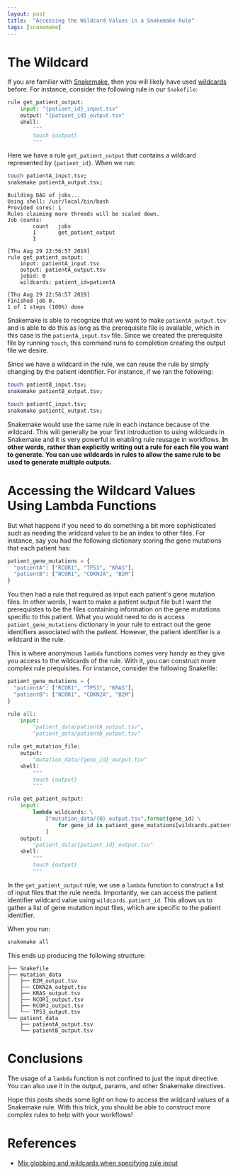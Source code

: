 ```yaml
---
layout: post
title:  "Accessing the Wildcard Values in a Snakemake Rule"
tags: [snakemake]
---
```


# The Wildcard

If you are familiar with [Snakemake](https://snakemake.readthedocs.io/en/stable/index.html), 
then you will likely have used [wildcards](https://snakemake.readthedocs.io/en/stable/snakefiles/rules.html#wildcards)
before. For instance, consider the following rule in our `Snakefile`:

```python
rule get_patient_output:
    input: "{patient_id}_input.tsv"
    output: "{patient_id}_output.tsv"
    shell:
        """
        touch {output}
        """
```

Here we have a rule `get_patient_output` that contains a wildcard represented by 
`{patient_id}`. When we run:

```bash
touch patientA_input.tsv;
snakemake patientA_output.tsv;
```
```
Building DAG of jobs...
Using shell: /usr/local/bin/bash
Provided cores: 1
Rules claiming more threads will be scaled down.
Job counts:
        count   jobs
        1       get_patient_output
        1

[Thu Aug 29 22:56:57 2019]
rule get_patient_output:
    input: patientA_input.tsv
    output: patientA_output.tsv
    jobid: 0
    wildcards: patient_id=patientA

[Thu Aug 29 22:56:57 2019]
Finished job 0.
1 of 1 steps (100%) done
```

Snakemake is able to recognize that we want to make `patientA_output.tsv` and
is able to do this as long as the prerequisite file is available, which in this 
case is the `patientA_input.tsv` file. Since we created the prerequisite file
by running `touch`, this command runs to completion creating the output file
we desire. 

Since we have a wildcard in the rule, we can reuse the rule by simply changing
by the patient identifier. For instance, if we ran the following:

```bash
touch patientB_input.tsv;
snakemake patientB_output.tsv;

touch patientC_input.tsv;
snakemake patientC_output.tsv;
```

Snakemake would use the same rule in each instance because of the wildcard. This 
will generally be your first introduction to using wildcards in Snakemake and it 
is very powerful in enabling rule reusage in workflows. **In other words, rather
than explicitly writing out a rule for each file you want to generate. You can
use wildcards in rules to allow the same rule to be used to generate multiple
outputs.**

# Accessing the Wildcard Values Using Lambda Functions

But what happens if you need to do something a bit more sophisticated such as 
needing the wildcard value to be an index to other files. For instance, say you 
had the following dictionary storing the gene mutations that each patient has:

```python
patient_gene_mutations = {
  "patientA": ["RCOR1", "TP53", "KRAS"],
  "patientB": ["NCOR1", "CDKN2A", "B2M"]
}
```

You then had a rule that required as input each patient's gene mutation files.
In other words, I want to make a patient output file but I want the prerequistes 
to be the files containing information on the gene mutations specific to this 
patient. What you would need to do is access `patient_gene_mutations` dictionary 
in your rule to extract out the gene identifiers associated with the patient. 
However, the patient identifier is a wildcard in the rule. 

This is where anonymous `lambda` functions comes very handy as they give you 
access to the wildcards of the rule. With it, you can construct more complex
rule prequisites. For instance, consider the following Snakefile:

```python
patient_gene_mutations = {
  "patientA": ["RCOR1", "TP53", "KRAS"],
  "patientB": ["NCOR1", "CDKN2A", "B2M"]
}

rule all:
    input:
        "patient_data/patientA_output.tsv",
        "patient_data/patientB_output.tsv"

rule get_mutation_file:
    output:
        "mutation_data/{gene_id}_output.tsv"
    shell:
        """
        touch {output}
        """

rule get_patient_output:
    input:
        lambda wildcards: \
            ["mutation_data/{0}_output.tsv".format(gene_id) \
                for gene_id in patient_gene_mutations[wildcards.patient_id]
            ]
    output:
        "patient_data/{patient_id}_output.tsv"
    shell:
        """
        touch {output}
        """
```

In the `get_patient_output` rule, we use a `lambda` function to construct a list
of input files that the rule needs. Importantly, we can access the patient 
identifier wildcard value using `wildcards.patient_id`. This allows us to gather
a list of gene mutation input files, which are specific to the patient 
identifier.

When you run:

```bash
snakemake all
```

This ends up producing the following structure:

```
├── Snakefile
├── mutation_data
│   ├── B2M_output.tsv
│   ├── CDKN2A_output.tsv
│   ├── KRAS_output.tsv
│   ├── NCOR1_output.tsv
│   ├── RCOR1_output.tsv
│   └── TP53_output.tsv
└── patient_data
    ├── patientA_output.tsv
    └── patientB_output.tsv
```

# Conclusions

The usage of a `lambda` function is not confined to just the input directive.
You can also use it in the output, params, and other Snakemake directives. 

Hope this posts sheds some light on how to access the wildcard values of a 
Snakemake rule. With this trick, you should be able to construct more complex 
rules to help with your workflows!

# References

* [Mix globbing and wildcards when specifying rule input](https://bioinformatics.stackexchange.com/questions/7184/mix-globbing-and-wildcards-when-specifying-rule-input)
